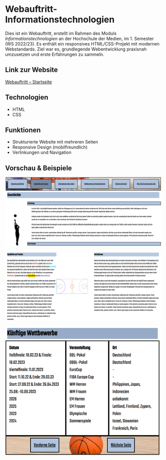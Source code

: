# Webauftritt-Informationstechnologien

Dies ist ein Webauftritt, erstellt im Rahmen des Moduls *Informationstechnologien* an der Hochschule der Medien, im 1. Semester (WS 2022/23). 
Es enthält ein responsives HTML/CSS-Projekt mit modernen Webstandards. Ziel war es, grundlegende Webentwicklung praxisnah umzusetzen und erste Erfahrungen zu sammeln.

## Link zur Website
[Webauftritt – Startseite](https://mxlynz.github.io/Webauftritt-Informationstechnologien/HTML/Home.html)

## Technologien
- HTML
- CSS

## Funktionen 
- Strukturierte Website mit mehreren Seiten
- Responsive Design (mobilfreundlich)
- Verlinkungen und Navigation

## Vorschau & Beispiele

![Screenshot der Navigationsleiste](assets/Screenshot1.png)

![Screenshot des Seiteninhalts](assets/Screenshot2.png)

![Screenshot der Mobil-Ansicht](assets/Screenshot3.png)

